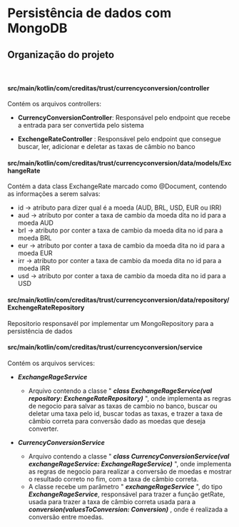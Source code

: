 # Persistência de dados com MongoDB

## Organização do projeto

<br>

#### src/main/kotlin/com/creditas/trust/currencyconversion/**controller**
Contém os arquivos controllers:

* **CurrencyConversionController**: Responsável pelo endpoint que recebe a entrada para ser convertida pelo sistema

* **ExchengeRateController** : Responsável pelo endpoint que consegue buscar, ler, adicionar e deletar  as taxas de câmbio no banco


#### src/main/kotlin/com/creditas/trust/currencyconversion/**data**/**models**/**ExchangeRate**
Contém a data class ExchangeRate marcado como @Document, contendo as informações a serem salvas:
* id -> atributo para dizer qual é a moeda (AUD, BRL, USD, EUR ou IRR)
* aud -> atributo por conter a taxa de cambio da moeda dita no id para a moeda AUD
* brl -> atributo por conter a taxa de cambio da moeda dita no id para a moeda BRL
* eur -> atributo por conter a taxa de cambio da moeda dita no id para a moeda EUR
* irr -> atributo por conter a taxa de cambio da moeda dita no id para a moeda IRR
* usd -> atributo por conter a taxa de cambio da moeda dita no id para a USD

#### src/main/kotlin/com/creditas/trust/currencyconversion/**data**/**repository**/**ExchengeRateRepository**
Repositorio responsavél por implementar um MongoRepository para a persistência de dados

#### src/main/kotlin/com/creditas/trust/currencyconversion/**service**
Contém os arquivos services:

* **_ExchangeRageService_**
    * Arquivo contendo a classe " **_class ExchangeRageService(val repository: ExchengeRateRepository)_**  ", onde implementa as regras de negocio para salvar as taxas de cambio no banco, buscar ou deletar uma taxa pelo id, buscar todas as taxas, e trazer a taxa de câmbio correta para conversão dado as moedas que deseja converter.
    

* **_CurrencyConversionService_**
    * Arquivo contendo a classe " **_class CurrencyConversionService(val exchangeRageService: ExchangeRageService)_** ", onde implementa as regras de negocio para realizar a conversão de moedas e mostrar o resultado correto no fim, com a taxa de câmbio correta.
    * A classe recebe  um parâmetro  " **_exchangeRageService_** ", do tipo **_ExchangeRageService_**, responsável para trazer a função getRate, usada para trazer a taxa de câmbio correta usada para a **_conversion(valuesToConversion: Conversion)_** , onde é realizada a conversão entre moedas.